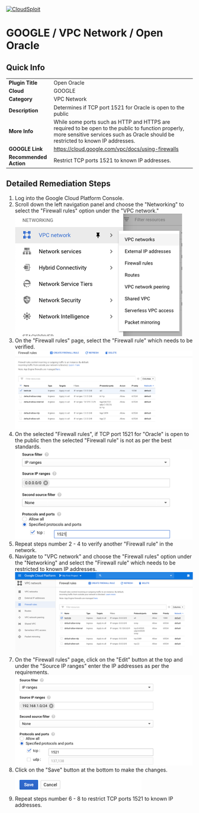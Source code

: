 [![CloudSploit](https://cloudsploit.com/img/logo-new-big-text-100.png "CloudSploit")](https://cloudsploit.com)

# GOOGLE / VPC Network / Open Oracle

## Quick Info

| | |
|-|-|
| **Plugin Title** | Open Oracle |
| **Cloud** | GOOGLE |
| **Category** | VPC Network |
| **Description** | Determines if TCP port 1521 for Oracle is open to the public |
| **More Info** | While some ports such as HTTP and HTTPS are required to be open to the public to function properly, more sensitive services such as Oracle should be restricted to known IP addresses. |
| **GOOGLE Link** | https://cloud.google.com/vpc/docs/using-firewalls |
| **Recommended Action** | Restrict TCP ports 1521 to known IP addresses. |

## Detailed Remediation Steps

1. Log into the Google Cloud Platform Console.
2. Scroll down the left navigation panel and choose the "Networking" to select the "Firewall rules" option under the "VPC network."</br> <img src="/resources/google/vpcnetwork/open-oracle/step2.png"/>
3. On the "Firewall rules" page, select the "Firewall rule" which needs to be verified. </br> <img src="/resources/google/vpcnetwork/open-oracle/step3.png"/>
4. On the selected "Firewall rules", if TCP port 1521 for "Oracle" is open to the public then the selected "Firewall rule" is not as per the best standards. </br> <img src="/resources/google/vpcnetwork/open-oracle/step4.png"/>
5. Repeat steps number 2 - 4 to verify another "Firewall rule" in the network.</br>
6. Navigate to "VPC network" and choose the "Firewall rules" option under the "Networking" and select the "Firewall rule" which needs to be restricted to known IP addresses.</br> <img src="/resources/google/vpcnetwork/open-oracle/step6.png"/>
7. On the "Firewall rules" page, click on the "Edit" button at the top and under the "Source IP ranges" enter the IP addresses as per the requirements.</br> <img src="/resources/google/vpcnetwork/open-oracle/step7.png"/>
8. Click on the "Save" button at the bottom to make the changes.</br> <img src="/resources/google/vpcnetwork/open-oracle/step8.png"/>
9. Repeat steps number 6 - 8 to restrict TCP ports 1521 to known IP addresses.</br> 
